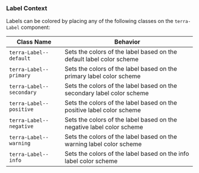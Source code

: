 ### Label Context

Labels can be colored by placing any of the following classes on the `terra-Label` component:

| Class Name                | Behavior                                                                 |
|---------------------------|--------------------------------------------------------------------------|
| `terra-Label--default`   | Sets the colors of the label based on the default label color scheme      |
| `terra-Label--primary`   | Sets the colors of the label based on the primary label color scheme      |
| `terra-Label--secondary` | Sets the colors of the label based on the secondary label color scheme    |
| `terra-Label--positive`  | Sets the colors of the label based on the positive label color scheme     |
| `terra-Label--negative`  | Sets the colors of the label based on the negative label color scheme     |
| `terra-Label--warning`   | Sets the colors of the label based on the warning label color scheme      |
| `terra-Label--info`      | Sets the colors of the label based on the info label color scheme         |

